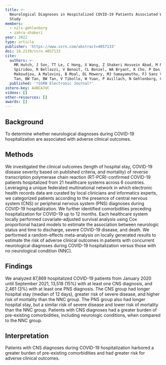 ```yaml
---
title: >-
  Neurological Diagnoses in Hospitalized COVID-19 Patients Associated With Adverse Outcomes: A Multinational Cohort
  Study
members:
  - nils-gehlenborg
  - zahra-shakeri
year: 2022
type: article
publisher: 'https://www.ssrn.com/abstract=4057133'
doi: 10.2139/ssrn.4057133
cite:
  authors: >-
    MR Hutch, J Son, TT Le, C Hong, X Wang, Z Shakeri Hossein Abad, M Morris, A Gutiérrez-Sacristán, JG Klann, A
    Spiridou, R Bellazzi, V Benoit, CL Bonzel, WA Bryant, K Cho, P Das, DA Hanauer, DW Henderson, YL Ho, NHW Loh, A
    Makoudjou, A Malovini, B Moal, DL Mowery, MJ Samayamuthu, FJ Sanz Vidorreta, ER Schriver, P Schubert, J Talbert, AL
    Tan, BW Tan, BW Tan, V Tibollo, W Yuan, P Avillach, N Gehlenborg, GS Omenn, S Visweswaran, T Cai, Y Luo, Z Xia
  published: '*SSRN Electronic Journal*'
zotero-key: A4NCA7UC
videos: []
other-resources: []
awards: []
---
```


## Background
To determine whether neurological diagnoses during COVID-19 hospitalization are associated with adverse clinical outcomes.

## Methods
We investigated the clinical outcomes (length of hospital stay, COVID-19 disease severity based on published criteria, and mortality) of reverse transcription polymerase chain reaction (RT-PCR)-confirmed COVID-19 patients hospitalized from 21 healthcare systems across 6 countries. Leveraging a unique federated multinational network in which electronic health records data are curated by local clinicians and informatics experts, we categorized patients according to the presence of central nervous system (CNS) or peripheral nervous system (PNS) diagnoses during COVID-19 hospitalization. We further identified comorbidities preceding hospitalization for COVID-19 up to 12 months. Each healthcare system locally performed covariate-adjusted survival analysis using Cox proportional hazard models to estimate the association between neurologic status and time to discharge, severe COVID-19 disease, and death. We performed a random-effects meta-analysis on locally generated results to estimate the risk of adverse clinical outcomes in patients with concurrent neurological diagnoses during COVID-19 hospitalization versus those with no neurological condition (NNC).

## Findings
We analyzed 87,869 hospitalized COVID-19 patients from January 2020 until September 2021, 13,518 (15%) with at least one CNS diagnosis, and 2,461 (3%) with at least one PNS diagnosis. The CNS group had longer hospital stay (median of 12 days), greater risk of severe disease, and higher risk of mortality than the NNC group. The PNS group also had longer hospital stay, but a similar risk of severe disease and lower risk of mortality than the NNC group. Patients with CNS diagnoses had a greater burden of pre-existing comorbidities, including neurologic conditions, when compared to the NNC group.

## Interpretation
Patients with CNS diagnoses during COVID-19 hospitalization harbored a greater burden of pre-existing comorbidities and had greater risk for adverse clinical outcomes.
